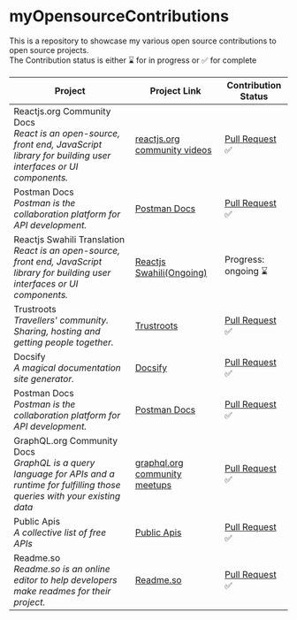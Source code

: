 # myOpensourceContributions
This is a repository to showcase my various open source contributions to open source projects. <br /> The Contribution status is either :hourglass: for in progress or :white_check_mark: for complete


| Project     | Project Link | Contribution Status |
| ----------- | ----------- | -----------   |
| Reactjs.org Community Docs <br> *React is an open-source, front end, JavaScript library for building user interfaces or UI components.*     | [reactjs.org community videos](https://reactjs.org/community/videos.html)      | [Pull Request](https://github.com/reactjs/reactjs.org/pull/3629) :white_check_mark:  |
| Postman Docs <br> *Postman is the collaboration platform for API development.*  | [Postman Docs](https://github.com/postmanlabs/postman-docs)       | [Pull Request](https://github.com/postmanlabs/postman-docs/pull/2168) :white_check_mark:           |
| Reactjs Swahili Translation <br> *React is an open-source, front end, JavaScript library for building user interfaces or UI components.* | [Reactjs Swahili(Ongoing)](https://github.com/reactjs/sw.reactjs.org) | Progress: ongoing :hourglass:
| Trustroots <br> *Travellers' community. Sharing, hosting and getting people together.* | [Trustroots](https://github.com/Trustroots/trustroots) | [Pull Request](https://github.com/Trustroots/trustroots/pull/1196) :white_check_mark:
| Docsify <br> *A magical documentation site generator.* | [Docsify](https://github.com/docsifyjs/docsify) | [Pull Request](https://github.com/docsifyjs/docsify/pull/1022) :white_check_mark:
| Postman Docs <br> *Postman is the collaboration platform for API development.*  | [Postman Docs](https://github.com/postmanlabs/postman-docs) | [Pull Request](https://github.com/postmanlabs/postman-docs/pull/3046) :white_check_mark:
| GraphQL.org Community Docs <br> *GraphQL is a query language for APIs and a runtime for fulfilling those queries with your existing data* | [graphql.org community meetups](https://graphql.org/community/upcoming-events/#meetups) | [Pull Request](https://github.com/graphql/graphql.github.io/pull/1043) :white_check_mark: |
| Public Apis <br /> *A collective list of free APIs* | [Public Apis](https://github.com/public-apis/public-apis) | [Pull Request](https://github.com/public-apis/public-apis/pull/1921) :white_check_mark: |
| Readme.so <br /> *Readme.so is an online editor to help developers make readmes for their project.* | [Readme.so](https://github.com/octokatherine/readme.so) | [Pull Request](https://github.com/octokatherine/readme.so/pull/183) :white_check_mark: |
